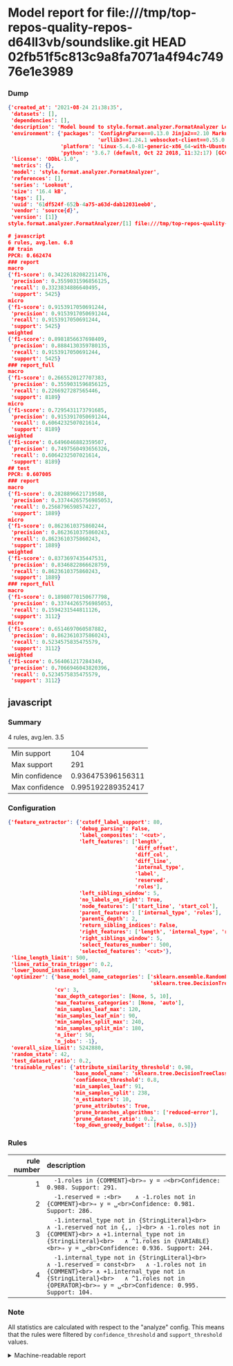 # Model report for file:///tmp/top-repos-quality-repos-d64ll3vb/soundslike.git HEAD 02fb51f5c813c9a8fa7071a4f94c74976e1e3989

### Dump

```json
{'created_at': '2021-08-24 21:38:35',
 'datasets': [],
 'dependencies': [],
 'description': 'Model bound to style.format.analyzer.FormatAnalyzer Lookout analyzer.',
 'environment': {'packages': 'ConfigArgParse==0.13.0 Jinja2==2.10 MarkupSafe==1.1.1 PyStemmer==1.3.0 PyYAML==5.1 Pympler==0.5 SQLAlchemy==1.2.10 SQLAlchemy-Utils==0.33.3 asdf==2.3.2 bblfsh==2.12.7 boto==2.49.0 boto3==1.9.130 botocore==1.12.130 cachetools==2.0.1 certifi==2019.3.9 chardet==3.0.4 clint==0.5.1 docker==3.7.0 docker-pycreds==0.4.0 dulwich==0.19.11 grpcio==1.19.0 grpcio-tools==1.19.0 humanfriendly==4.16.1 humanize==0.5.1 idna==2.8 jmespath==0.9.4 jsonschema==2.6.0 lookout-sdk==0.4.1 lookout-sdk-ml==0.19.0 lookout-style==0.2.0 lz4==2.1.6 modelforge==0.12.1 numpy==1.16.2 packaging==19.0 pandas==0.22.0 pip==19.0.3 protobuf==3.7.0 psycopg2-binary==2.7.5 pygtrie==2.3 pyparsing==2.3.1 python-dateutil==2.8.0 python-igraph==0.7.1.post6 pytz==2019.1 requests==2.21.0 requirements-parser==0.2.0 scikit-learn==0.20.1 scikit-optimize==0.5.2 scipy==1.2.1 semantic-version==2.6.0 setuptools==40.8.0 six==1.12.0 smart-open==1.8.1 sourced-ml==0.8.2 spdx==2.5.0 stringcase==1.2.0 tabulate==0.8.2 tqdm==4.31.1 '
                             'urllib3==1.24.1 websocket-client==0.55.0 xxhash==1.3.0',
                 'platform': 'Linux-5.4.0-81-generic-x86_64-with-Ubuntu-18.04-bionic',
                 'python': '3.6.7 (default, Oct 22 2018, 11:32:17) [GCC 8.2.0]'},
 'license': 'ODbL-1.0',
 'metrics': {},
 'model': 'style.format.analyzer.FormatAnalyzer',
 'references': [],
 'series': 'Lookout',
 'size': '16.4 kB',
 'tags': [],
 'uuid': '61df524f-652b-4a75-a63d-dab12031eeb0',
 'vendor': 'source{d}',
 'version': [1]}
style.format.analyzer.FormatAnalyzer/[1] file:///tmp/top-repos-quality-repos-d64ll3vb/soundslike.git 02fb51f5c813c9a8fa7071a4f94c74976e1e3989

# javascript
6 rules, avg.len. 6.8
## train
PPCR: 0.662474
### report
macro
{'f1-score': 0.34226182082211476,
 'precision': 0.3559031596856125,
 'recall': 0.3323834886640495,
 'support': 5425}
micro
{'f1-score': 0.9153917050691244,
 'precision': 0.9153917050691244,
 'recall': 0.9153917050691244,
 'support': 5425}
weighted
{'f1-score': 0.8981856637698409,
 'precision': 0.8884130359780135,
 'recall': 0.9153917050691244,
 'support': 5425}
### report_full
macro
{'f1-score': 0.2665520127707383,
 'precision': 0.3559031596856125,
 'recall': 0.2266927287565446,
 'support': 8189}
micro
{'f1-score': 0.7295431173791685,
 'precision': 0.9153917050691244,
 'recall': 0.6064232507021614,
 'support': 8189}
weighted
{'f1-score': 0.6496046882359507,
 'precision': 0.7497560493656326,
 'recall': 0.6064232507021614,
 'support': 8189}
## test
PPCR: 0.607005
### report
macro
{'f1-score': 0.2828896621719588,
 'precision': 0.33744265756985053,
 'recall': 0.2568796598574227,
 'support': 1889}
micro
{'f1-score': 0.8623610375860244,
 'precision': 0.8623610375860243,
 'recall': 0.8623610375860243,
 'support': 1889}
weighted
{'f1-score': 0.8373697435447531,
 'precision': 0.8346822866628759,
 'recall': 0.8623610375860243,
 'support': 1889}
### report_full
macro
{'f1-score': 0.18980770150677798,
 'precision': 0.33744265756985053,
 'recall': 0.1594231544811126,
 'support': 3112}
micro
{'f1-score': 0.6514697060587882,
 'precision': 0.8623610375860243,
 'recall': 0.5234575835475579,
 'support': 3112}
weighted
{'f1-score': 0.564061217284349,
 'precision': 0.7066946043820396,
 'recall': 0.5234575835475579,
 'support': 3112}
```

## javascript
### Summary
4 rules, avg.len. 3.5

| | |
|-|-|
|Min support|104|
|Max support|291|
|Min confidence|0.936475396156311|
|Max confidence|0.995192289352417|

### Configuration

```json
{'feature_extractor': {'cutoff_label_support': 80,
                       'debug_parsing': False,
                       'label_composites': '<cut>',
                       'left_features': ['length',
                                         'diff_offset',
                                         'diff_col',
                                         'diff_line',
                                         'internal_type',
                                         'label',
                                         'reserved',
                                         'roles'],
                       'left_siblings_window': 5,
                       'no_labels_on_right': True,
                       'node_features': ['start_line', 'start_col'],
                       'parent_features': ['internal_type', 'roles'],
                       'parents_depth': 2,
                       'return_sibling_indices': False,
                       'right_features': ['length', 'internal_type', 'reserved', 'roles'],
                       'right_siblings_window': 5,
                       'select_features_number': 500,
                       'selected_features': '<cut>'},
 'line_length_limit': 500,
 'lines_ratio_train_trigger': 0.2,
 'lower_bound_instances': 500,
 'optimizer': {'base_model_name_categories': ['sklearn.ensemble.RandomForestClassifier',
                                              'sklearn.tree.DecisionTreeClassifier'],
               'cv': 3,
               'max_depth_categories': [None, 5, 10],
               'max_features_categories': [None, 'auto'],
               'min_samples_leaf_max': 120,
               'min_samples_leaf_min': 90,
               'min_samples_split_max': 240,
               'min_samples_split_min': 180,
               'n_iter': 50,
               'n_jobs': -1},
 'overall_size_limit': 5242880,
 'random_state': 42,
 'test_dataset_ratio': 0.2,
 'trainable_rules': {'attribute_similarity_threshold': 0.98,
                     'base_model_name': 'sklearn.tree.DecisionTreeClassifier',
                     'confidence_threshold': 0.8,
                     'min_samples_leaf': 91,
                     'min_samples_split': 238,
                     'n_estimators': 10,
                     'prune_attributes': True,
                     'prune_branches_algorithms': ['reduced-error'],
                     'prune_dataset_ratio': 0.2,
                     'top_down_greedy_budget': [False, 0.5]}}
```

### Rules

| rule number | description |
|----:|:-----|
| 1 | `  -1.roles in {COMMENT}<br>⇒ y = ⏎<br>Confidence: 0.988. Support: 291.` |
| 2 | `  -1.reserved = :<br>	∧ -1.roles not in {COMMENT}<br>⇒ y = ␣<br>Confidence: 0.981. Support: 286.` |
| 3 | `  -1.internal_type not in {StringLiteral}<br>	∧ -1.reserved not in {,, :}<br>	∧ -1.roles not in {COMMENT}<br>	∧ +1.internal_type not in {StringLiteral}<br>	∧ ^1.roles in {VARIABLE}<br>⇒ y = ␣<br>Confidence: 0.936. Support: 244.` |
| 4 | `  -1.internal_type not in {StringLiteral}<br>	∧ -1.reserved = const<br>	∧ -1.roles not in {COMMENT}<br>	∧ +1.internal_type not in {StringLiteral}<br>	∧ ^1.roles not in {OPERATOR}<br>⇒ y = ␣<br>Confidence: 0.995. Support: 104.` |

### Note
All statistics are calculated with respect to the "analyze" config. This means that the rules were filtered by
`confidence_threshold` and `support_threshold` values.

<details>
    <summary>Machine-readable report</summary>
```json
{"javascript": {"avg_rule_len": 3.5, "max_conf": 0.995192289352417, "max_support": 291, "min_conf": 0.936475396156311, "min_support": 104, "num_rules": 4}}
```
</details>
